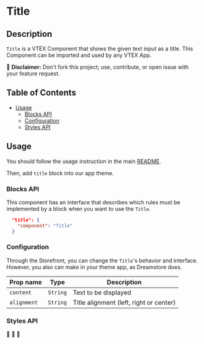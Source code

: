 # Title

## Description

`Title` is a VTEX Component that shows the given text input as a title.
This Component can be imported and used by any VTEX App.

:loudspeaker: **Disclaimer:** Don't fork this project; use, contribute, or open issue with your feature request.

## Table of Contents
- [Usage](#usage)
  - [Blocks API](#blocks-api)
  - [Configuration](#configuration)
  - [Styles API](#styles-api)

## Usage

You should follow the usage instruction in the main [README](https://github.com/vtex-apps/store-components/blob/master/README.md#usage).

Then, add `title` block into our app theme. 

### Blocks API

This component has an interface that describes which rules must be implemented by a block when you want to use the `Title`.

```json
  "title": {
    "component": "Title"
  }
```

### Configuration

Through the Storefront, you can change the `Title`'s behavior and interface. However, you also can make in your theme app, as Dreamstore does.

| Prop name | Type | Description |
| --- | --- | --- |
| `content` | `String` | Text to be displayed |
| `alignment` | `String` | Title alignment (left, right or center) |

### Styles API
:construction: :construction: :construction: